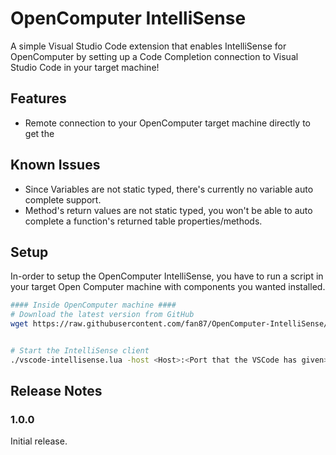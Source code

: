 # OpenComputer IntelliSense
A simple Visual Studio Code extension that enables IntelliSense for OpenComputer by setting up a Code Completion connection to Visual Studio Code in your target machine!

## Features

- Remote connection to your OpenComputer target machine directly to get the 

## Known Issues

- Since Variables are not static typed, there's currently no variable auto complete support.
- Method's return values are not static typed, you won't be able to auto complete a function's returned table properties/methods.

## Setup
In-order to setup the OpenComputer IntelliSense, you have to run a script in your target Open Computer machine with components you wanted installed.

```sh
#### Inside OpenComputer machine ####
# Download the latest version from GitHub
wget https://raw.githubusercontent.com/fan87/OpenComputer-IntelliSense/master/lua/vscode-intellisense.lua


# Start the IntelliSense client
./vscode-intellisense.lua -host <Host>:<Port that the VSCode has given>
```


## Release Notes
### 1.0.0
Initial release.

